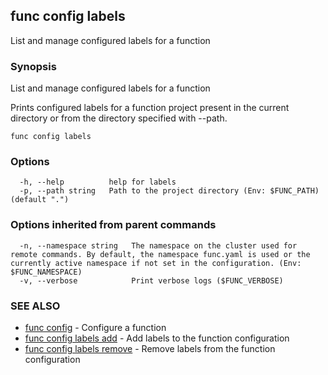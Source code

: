 ## func config labels

List and manage configured labels for a function

### Synopsis

List and manage configured labels for a function

Prints configured labels for a function project present in
the current directory or from the directory specified with --path.


```
func config labels
```

### Options

```
  -h, --help          help for labels
  -p, --path string   Path to the project directory (Env: $FUNC_PATH) (default ".")
```

### Options inherited from parent commands

```
  -n, --namespace string   The namespace on the cluster used for remote commands. By default, the namespace func.yaml is used or the currently active namespace if not set in the configuration. (Env: $FUNC_NAMESPACE)
  -v, --verbose            Print verbose logs ($FUNC_VERBOSE)
```

### SEE ALSO

* [func config](func_config.md)	 - Configure a function
* [func config labels add](func_config_labels_add.md)	 - Add labels to the function configuration
* [func config labels remove](func_config_labels_remove.md)	 - Remove labels from the function configuration


